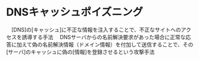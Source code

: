 # DNSキャッシュポイズニング
　[DNS]の[キャッシュ]に不正な情報を注入することで、不正なサイトへのアクセスを誘導する手法
　DNSサーバからの名前解決要求があった場合に正常な応答に加えて偽の名前解決情報（ドメイン情報）を付加して送信することで、その[サーバ]のキャッシュに偽の[情報]を登録させるという攻撃手法

